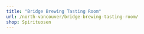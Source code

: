 ```yaml
---
title: "Bridge Brewing Tasting Room"
url: /north-vancouver/bridge-brewing-tasting-room/
shop: Spirituosen
---
```

